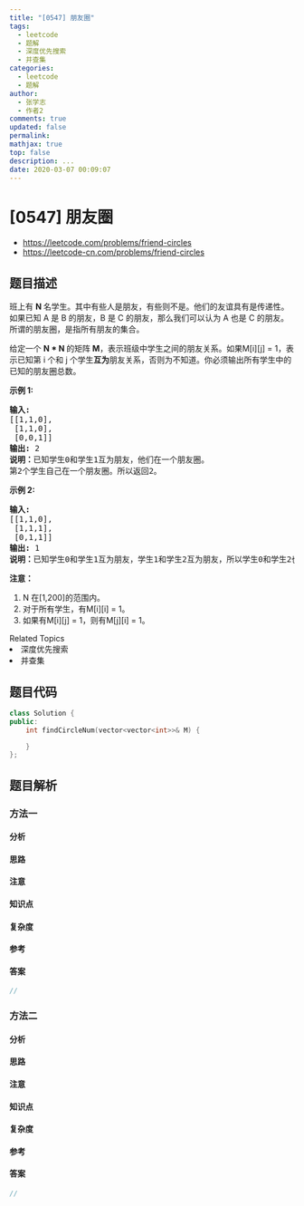 ```yaml
---
title: "[0547] 朋友圈"
tags:
  - leetcode
  - 题解
  - 深度优先搜索
  - 并查集
categories:
  - leetcode
  - 题解
author:
  - 张学志
  - 作者2
comments: true
updated: false
permalink:
mathjax: true
top: false
description: ...
date: 2020-03-07 00:09:07
---
```



# [0547] 朋友圈
* https://leetcode.com/problems/friend-circles
* https://leetcode-cn.com/problems/friend-circles


## 题目描述

<p>班上有&nbsp;<strong>N&nbsp;</strong>名学生。其中有些人是朋友，有些则不是。他们的友谊具有是传递性。如果已知 A 是 B&nbsp;的朋友，B 是 C&nbsp;的朋友，那么我们可以认为 A 也是 C&nbsp;的朋友。所谓的朋友圈，是指所有朋友的集合。</p>

<p>给定一个&nbsp;<strong>N * N&nbsp;</strong>的矩阵&nbsp;<strong>M</strong>，表示班级中学生之间的朋友关系。如果M[i][j] = 1，表示已知第 i 个和 j 个学生<strong>互为</strong>朋友关系，否则为不知道。你必须输出所有学生中的已知的朋友圈总数。</p>

<p><strong>示例 1:</strong></p>

<pre>
<strong>输入:</strong> 
[[1,1,0],
 [1,1,0],
 [0,0,1]]
<strong>输出:</strong> 2 
<strong>说明：</strong>已知学生0和学生1互为朋友，他们在一个朋友圈。
第2个学生自己在一个朋友圈。所以返回2。
</pre>

<p><strong>示例 2:</strong></p>

<pre>
<strong>输入:</strong> 
[[1,1,0],
 [1,1,1],
 [0,1,1]]
<strong>输出:</strong> 1
<strong>说明：</strong>已知学生0和学生1互为朋友，学生1和学生2互为朋友，所以学生0和学生2也是朋友，所以他们三个在一个朋友圈，返回1。
</pre>

<p><strong>注意：</strong></p>

<ol>
	<li>N 在[1,200]的范围内。</li>
	<li>对于所有学生，有M[i][i] = 1。</li>
	<li>如果有M[i][j] = 1，则有M[j][i] = 1。</li>
</ol>
<div><div>Related Topics</div><div><li>深度优先搜索</li><li>并查集</li></div></div>


## 题目代码

```cpp
class Solution {
public:
    int findCircleNum(vector<vector<int>>& M) {

    }
};
```


## 题目解析


### 方法一

#### 分析

#### 思路

#### 注意

#### 知识点

#### 复杂度

#### 参考

#### 答案

```cpp
//
```


### 方法二

#### 分析

#### 思路

#### 注意

#### 知识点

#### 复杂度

#### 参考

#### 答案

```cpp
//
```


